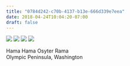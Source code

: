 ```yaml
---
title: "0784d242-c70b-4137-b13e-666d339e7eea"
date: 2018-04-24T10:04:20-07:00
draft: false
---
```


![](https://d17enza3bfujl8.cloudfront.net/DSCF9749.jpg)
![](https://d17enza3bfujl8.cloudfront.net/DSCF9753.jpg)
![](https://d17enza3bfujl8.cloudfront.net/DSCF9764.jpg)
![](https://d17enza3bfujl8.cloudfront.net/DSCF9767.jpg)

Hama Hama Osyter Rama<br>
Olympic Peninsula, Washington
